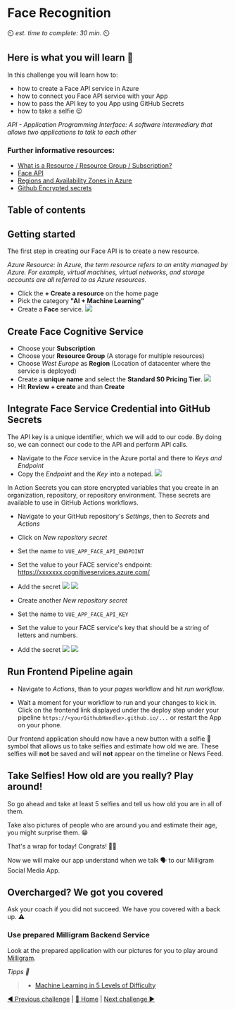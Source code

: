 # Face Recognition

⏲️ _est. time to complete: 30 min._ ⏲️

## Here is what you will learn 🎯

In this challenge you will learn how to:

- how to create a Face API service in Azure
- how to connect you Face API service with your App
- how to pass the API key to you App using GitHub Secrets
- how to take a selfie 😉

_API - Application Programming Interface: A software intermediary that allows two applications to talk to each other_

### Further informative resources:

- [What is a Resource / Resource Group / Subscription?](https://docs.microsoft.com/azure/cloud-adoption-framework/govern/resource-consistency/resource-access-management)
- [Face API](https://azure.microsoft.com/services/cognitive-services/face/)
- [Regions and Availability Zones in Azure](https://docs.microsoft.com/azure/availability-zones/az-overview)
- [Github Encrypted secrets](https://docs.github.com/en/actions/reference/encrypted-secrets)

## Table of contents

## Getting started

The first step in creating our Face API is to create a new resource.

_Azure Resource: In Azure, the term resource refers to an entity managed by Azure. For example, virtual machines, virtual networks, and storage accounts are all referred to as Azure resources._

- Click the **+ Create a resource** on the home page
- Pick the category **"AI + Machine Learning"**
- Create a **Face** service.
  ![](./images/dark/create-face.png)

## Create Face Cognitive Service

- Choose your **Subscription**
- Choose your **Resource Group** (A storage for multiple resources)
- Choose _West Europe_ as **Region** (Location of datacenter where the service is deployed)
- Create a **unique name** and select the **Standard S0 Pricing Tier**.
  ![](./images/dark/create-face-options.png)
- Hit **Review + create** and than **Create**

## Integrate Face Service Credential into GitHub Secrets

The API key is a unique identifier, which we will add to our code. By doing so, we can connect our code to the API and perform API calls.

- Navigate to the _Face_ service in the Azure portal and there to _Keys and Endpoint_
- Copy the _Endpoint_ and the _Key_ into a notepad.
  ![](./images/dark/milligram-face-api-access-keys.png)

In Action Secrets you can store encrypted variables that you create in an organization, repository, or repository environment. These secrets are available to use in GitHub Actions workflows.

- Navigate to your GitHub repository's _Settings_, then to _Secrets_ and _Actions_
- Click on _New repository secret_
- Set the name to `VUE_APP_FACE_API_ENDPOINT`
- Set the value to your FACE service's endpoint: https://xxxxxxx.cognitiveservices.azure.com/
- Add the secret
  ![](./images/dark/vue-app-face-api-endpoint-secret.png#gh-dark-mode-only)
  ![](./images/light/vue-app-face-api-endpoint-secret.png#gh-light-mode-only)

- Create another _New repository secret_
- Set the name to `VUE_APP_FACE_API_KEY`
- Set the value to your FACE service's key that should be a string of letters and numbers.
- Add the secret
  ![](./images/dark/vue-app-face-api-key-secret.png#gh-dark-mode-only)
  ![](./images/light/vue-app-face-api-key-secret.png#gh-light-mode-only)

## Run Frontend Pipeline again

- Navigate to _Actions_, than to your _pages_ workflow and hit _run workflow_.

- Wait a moment for your workflow to run and your changes to kick in. Click on the frontend link displayed under the deploy step under your pipeline `https://<yourGithubHandle>.github.io/...` or restart the App on your phone.

Our frontend application should now have a new button with a selfie 🤩 symbol that allows us to take selfies and estimate how old we are.
These selfies will **not** be saved and will **not** appear on the timeline or News Feed.

## Take Selfies! How old are you really? Play around!

So go ahead and take at least 5 selfies and tell us how old you are in all of them.

Take also pictures of people who are around you and estimate their age, you might surprise them. 😁

That's a wrap for today! Congrats! 🥳🙏

Now we will make our app understand when we talk 🗣️ to our Milligram Social Media App.

## Overcharged? We got you covered

Ask your coach if you did not succeed. We have you covered with a back up. ⚠️

### Use prepared Milligram Backend Service

Look at the prepared application with our pictures for you to play around [Milligram](https://codeunicornmartha.github.io/FemaleAIAppInnovationEcosystem/#/?stack-key=a78e2b9a).

_Tipps 📝_

> - [Machine Learning in 5 Levels of Difficulty](https://youtu.be/5q87K1WaoFI)

[◀ Previous challenge](../../day1/Application/README.md) | [🔼 Home](../../README.md) | [Next challenge ▶](../Speech/README.md)
